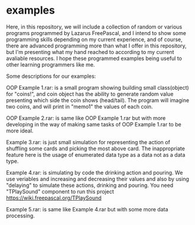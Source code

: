 # examples
Here, in this repository, we will include a collection of random or various programs programmed by Lazarus FreePascal,
and I intend to show some programming skills depending on my current experience, and of course, there are advanced 
programming more than what I offer in this repository, but I'm presenting what my hand reached to according to my
current avaliable resources. I hope these programmed examples being useful to other learning programmers like me.

Some descriptions for our examples:

OOP Example 1.rar: is a small program showing building small class(object) for "coins!", and coin object has 
the ability to generate random value presenting which side the coin shows (head/tail). The program will imagine
two coins, and will print in "memo1" the values of each coin.

OOP Example 2.rar: is same like OOP Example 1.rar but with more developing in the way of 
making same tasks of OOP Example 1.rar to be more ideal.

Example 3.rar: is just small simulation for representing the action of shuffling some cards and picking 
the most above card. The inappropriate feature here is the usage of enumerated data type as a data not as
a data type.

Example 4.rar: is simulating by code the drinking action and pouring. We use veriables and increasing and 
decreasing their values and also by using "delaying" to simulate these actions, drinking and pouring. You
need "TPlaySound" component to run this project https://wiki.freepascal.org/TPlaySound

Example 5.rar: is same like Example 4.rar but with some more data processing.
